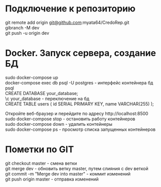 # Подключение к репозиторию
git remote add origin git@github.com:myata64/CredoRep.git </br>
gibranch -M dev</br>
git push -u origin dev

# Docker. Запуск сервера, создание БД

sudo docker-compose up </br>
docker-compose exec db psql -U postgres - интерфейс контейнера бд</br>
psql </br> 
CREATE DATABASE your_database; </br>
\c your_database - переключение на бд </br>
CREATE TABLE users (
    id SERIAL PRIMARY KEY,
    name VARCHAR(255)
);

Откройте веб-браузер и перейдите по адресу http://localhost:8500 </br>
sudo docker-compose stop - остановить работу контейнеров </br>
sudo docker-compose down - удалить контейнеры </br>
sudo docker-compose ps - просмотр списка запущенных контейнеров

# Пометки по GIT

git checkout master - смена ветки </br>
git merge dev - обновить ветку master, путем слияния с dev веткой </br>
git commit -m "Merge dev into master" - коммит изменений </br>
git push origin master - отправка изменений </br>
</br>